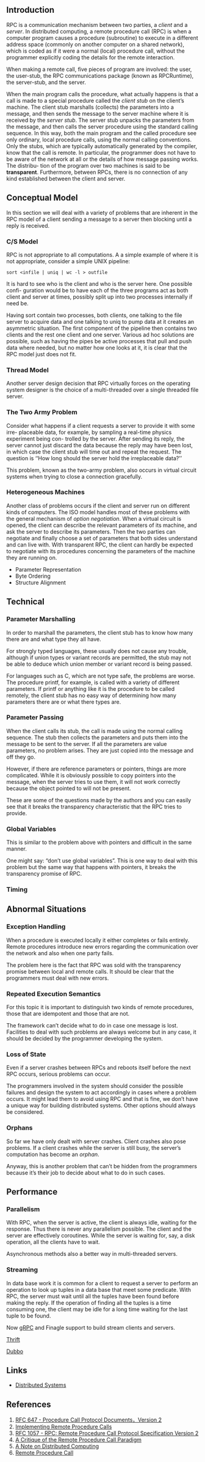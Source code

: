 ## Introduction

RPC is a communication mechanism between two parties, a *client* and a *server*.
In distributed computing, a remote procedure call (RPC) is when a computer program causes a procedure (subroutine) to execute in a different address space (commonly on another computer on a shared network),
which is coded as if it were a normal (local) procedure call, without the programmer explicitly coding the details for the remote interaction.


When making a remote call, five pieces of program are involved: the user, the user-stub, the RPC communications package (known as RPCRuntime), the server-stub, and the server.

When the main program calls the procedure, what actually happens is that a call is made to a special procedure called the *client stub* on the client’s machine.
The client stub marshalls (collects) the parameters into a message, and then sends the message to the server machine where it is received by the *server stub*.
The server stub unpacks the parameters from the message, and then calls the server procedure using the standard calling sequence.
In this way, both the main program and the called procedure see only ordinary, local procedure calls, using the normal calling conventions.
Only the stubs, which are typically automatically generated by the compiler, know that the call is remote.
In particular, the programmer does not have to be aware of the network at all or the details of how message passing works.
The distribu- tion of the program over two machines is said to be **transparent**.
Furthermore, between RPCs, there is no connection of any kind established between the client and server.

## Conceptual Model

In this section we will deal with a variety of problems that are inherent in the RPC model of a client sending a message to a server then blocking until a reply is received.

### C/S Model

RPC is not appropriate to all computations. A a simple example of where it is not appropriate, consider a simple UNIX pipeline:

```shell
sort <infile | uniq | wc -l > outfile
```

It is hard to see who is the client and who is the server here.
One possible confi- guration would be to have each of the three programs act as both client and server at times, possibly split up into two processes internally if need be.

Having sort contain two processes, both clients, one talking to the file server to acquire data and one talking to uniq to pump data at it creates an asymmetric situation.
The first component of the pipeline then contains two clients and the rest one client and one server.
Various ad hoc solutions are possible, such as having the pipes be active processes that pull and push data where needed, but no matter how one looks at it, it is clear that the RPC model just does not fit.

### Thread Model

Another server design decision that RPC virtually forces on the operating system designer is the choice of a multi-threaded over a single threaded file server.

### The Two Army Problem

Consider what happens if a client requests a server to provide it with some irre- placeable data, for example, by sampling a real-time physics experiment being con- trolled by the server.
After sending its reply, the server cannot just discard the data because the reply may have been lost, in which case the client stub will time out and repeat the request.
The question is ‘‘How long should the server hold the irreplaceable data?’’

This problem, known as the two-army problem, also occurs in virtual circuit systems when trying to close a connection gracefully.

### Heterogeneous Machines

Another class of problems occurs if the client and server run on different kinds of computers. The ISO model handles most of these problems with the general mechanism of *option negotiation*.
When a virtual circuit is opened, the client can describe the relevant parameters of its machine, and ask the server to describe its parameters.
Then the two parties can negotiate and finally choose a set of parameters that both sides understand and can live with.
With transparent RPC, the client can hardly be expected to negotiate with its procedures concerning the parameters of the machine they are running on.

- Parameter Representation
- Byte Ordering
- Structure Alignment

## Technical

### Parameter Marshalling

In order to marshall the parameters, the client stub has to know how many there are and what type they all have.

For strongly typed languages, these usually does not cause any trouble, although if union types or variant records are permitted, the stub may not be able to deduce which union member or variant record is being passed.

For languages such as C, which are not type safe, the problems are worse.
The procedure printf, for example, is called with a variety of different parameters.
If printf or anything like it is the procedure to be called remotely, the client stub has no easy way of determining how many parameters there are or what there types are.

### Parameter Passing

When the client calls its stub, the call is made using the normal calling sequence.
The stub then collects the parameters and puts them into the message to be sent to the server.
If all the parameters are value parameters, no problem arises.
They are just copied into the message and off they go.

However, if there are reference parameters or pointers, things are more complicated.
While it is obviously possible to copy pointers into the message, when the server tries to use them, it will not work correctly because the object pointed to will not be present.

These are some of the questions made by the authors and you can easily see that it breaks the transparency characteristic that the RPC tries to provide.

### Global Variables

This is similar to the problem above with pointers and difficult in the same manner.

One might say: “don’t use global variables”.
This is one way to deal with this problem but the same way that happens with pointers, it breaks the transparency promise of RPC.

### Timing

## Abnormal Situations

### Exception Handling

When a procedure is executed locally it either completes or fails entirely. Remote procedures introduce new errors regarding the communication over the network and also when one party fails.

The problem here is the fact that RPC was sold with the transparency promise between local and remote calls.
It should be clear that the programmers must deal with new errors.

### Repeated Execution Semantics

For this topic it is important to distinguish two kinds of remote procedures, those that are idempotent and those that are not.

The framework can’t decide what to do in case one message is lost.
Facilities to deal with such problems are always welcome but in any case, it should be decided by the programmer developing the system.

### Loss of State

Even if a server crashes between RPCs and reboots itself before the next RPC occurs, serious problems can occur.

The programmers involved in the system should consider the possible failures and design the system to act accordingly in cases where a problem occurs.
It might lead them to avoid using RPC and that is fine, we don’t have a unique way for building distributed systems. Other options should always be considered.

### Orphans

So far we have only dealt with server crashes. Client crashes also pose problems.
If a client crashes while the server is still busy, the server’s computation has become an *orphan*.

Anyway, this is another problem that can’t be hidden from the programmers because it’s their job to decide about what to do in such cases.

## Performance

### Parallelism

With RPC, when the server is active, the client is always idle, waiting for the response.
Thus there is never any parallelism possible. The client and the server are effectively coroutines.
While the server is waiting for, say, a disk operation, all the clients have to wait.

Asynchronous methods also a better way in multi-threaded servers.

### Streaming

In data base work it is common for a client to request a server to perform an operation to look up tuples in a data base that meet some predicate.
With RPC, the server must wait until all the tuples have been found before making the reply.
If the operation of finding all the tuples is a time consuming one, the client may be idle for a long time waiting for the last tuple to be found.

Now [gRPC](/docs/CS/Distributed/RPC/grpc.md) and Finagle support to build stream clients and servers.


[Thrift](/docs/CS/Distributed/RPC/Thrift.md)

[Dubbo](/docs/CS/Java/Dubbo/Dubbo.md)



## Links

- [Distributed Systems](/docs/CS/Distributed/Distributed_Systems.md)

## References
1. [RFC 647 - Procedure Call Protocol Documents，Version 2](https://datatracker.ietf.org/doc/rfc647/)
2. [Implementing Remote Procedure Calls](https://web.eecs.umich.edu/~mosharaf/Readings/RPC.pdf)
4. [RFC 1057 - RPC: Remote Procedure Call Protocol Specification Version 2](https://datatracker.ietf.org/doc/rfc1057/)
2. [A Critique of the Remote Procedure Call Paradigm](https://www.win.tue.nl/~johanl/educ/2II45/2010/Lit/Tanenbaum%20RPC%2088.pdf)
5. [A Note on Distributed Computing](https://scholar.harvard.edu/files/waldo/files/waldo-94.pdf)
1. [Remote Procedure Call](https://christophermeiklejohn.com/pl/2016/04/12/rpc.html)
